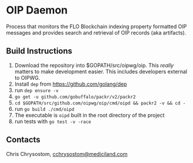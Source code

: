 OIP Daemon
===

Process that monitors the FLO Blockchain indexing property formatted OIP messages and provides search and retrieval of
OIP records (aka artifacts).

## Build Instructions

1. Download the repository into $GOPATH/src/oipwg/oip. This _really_ matters to make development easier. This includes
developers external to OIPWG.
2. Install `dep` from https://github.com/golang/dep
3. run `dep ensure -v`
4. `go get -u github.com/gobuffalo/packr/v2/packr2`
5. `cd $GOPATH/src/github.com/oipwg/oip/cmd/oipd && packr2 -v && cd -`
6. run `go build ./cmd/oipd`
7. The executable is `oipd` built in the root directory of the project
8. run tests with `go test -v -race`


## Contacts
Chris Chrysostom, cchrysostom@mediciland.com
